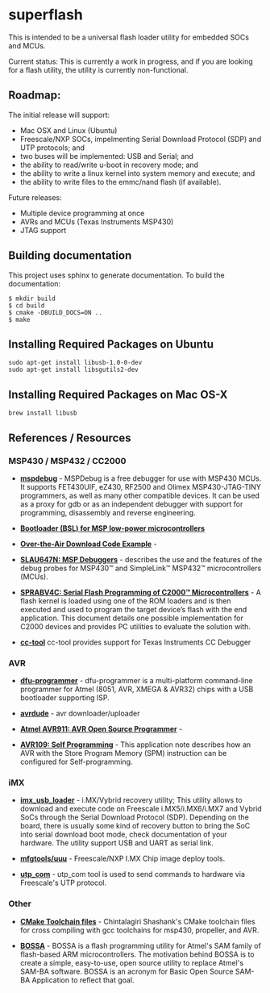 # superflash

This is intended to be a universal flash loader utility for embedded SOCs and MCUs.  

Current status: 
This is currently a work in progress, and if you are looking for a flash utility, 
the utility is currently non-functional.

## Roadmap:

The initial release will support:
- Mac OSX and Linux (Ubuntu)
- Freescale/NXP SOCs, impelmenting Serial Download Protocol (SDP) and UTP protocols; and
- two buses will be implemented: USB and Serial; and
- the ability to read/write u-boot in recovery mode; and
- the ability to write a linux kernel into system memory and execute; and
- the ability to write files to the emmc/nand flash (if available).

Future releases:
- Multiple device programming at once
- AVRs and MCUs (Texas Instruments MSP430)
- JTAG support

## Building documentation
This project uses sphinx to generate documentation.  To build the documentation:
```
$ mkdir build
$ cd build
$ cmake -DBUILD_DOCS=ON ..
$ make
```

## Installing Required Packages on Ubuntu

```
sudo apt-get install libusb-1.0-0-dev
sudo apt-get install libsgutils2-dev
```

## Installing Required Packages on Mac OS-X

```
brew install libusb
```

## References / Resources

### MSP430 / MSP432 / CC2000

- **[mspdebug](https://github.com/dlbeer/mspdebug)** - MSPDebug is a free debugger for use with MSP430 MCUs. It supports
FET430UIF, eZ430, RF2500 and Olimex MSP430-JTAG-TINY programmers, as
well as many other compatible devices. It can be used as a proxy for
gdb or as an independent debugger with support for programming,
disassembly and reverse engineering.

- **[Bootloader (BSL) for MSP low-power microcontrollers](http://www.ti.com/tool/MSPBSL)**

- **[Over-the-Air Download Code Example](http://software-dl.ti.com/msp430/msp430_public_sw/mcu/msp430/simple_msp432_sdk_bluetooth_plugin/1_00_00_84/exports/docs/examples/rtos/MSP_EXP432P401R/bluetooth/oad_firmware_update/README.html)** -

- **[SLAU647N: MSP Debuggers](http://www.ti.com/lit/ug/slau647n/slau647n.pdf)** - describes the use and the features of the debug probes for MSP430™ and SimpleLink™
MSP432™ microcontrollers (MCUs). 
- **[SPRABV4C: Serial Flash Programming of C2000™ Microcontrollers](http://www.ti.com/lit/an/sprabv4c/sprabv4c.pdf)** - A flash kernel is loaded using one of the ROM loaders
and is then executed and used to program the target device’s flash with the end application. This
document details one possible implementation for C2000 devices and provides PC utilities to evaluate the
solution with.
- **[cc-tool](https://github.com/scott-42/cc-tool)** cc-tool provides support for Texas Instruments CC Debugger

### AVR

- **[dfu-programmer](https://dfu-programmer.github.io/)** - dfu-programmer is a multi-platform command-line programmer for 
Atmel (8051, AVR, XMEGA & AVR32) chips with a USB bootloader supporting ISP.

- **[avrdude](https://www.nongnu.org/avrdude/)** - avr downloader/uploader

- **[Atmel AVR911: AVR Open Source Programmer](http://ww1.microchip.com/downloads/en/AppNotes/doc2568.pdf)** -

- **[AVR109: Self Programming](http://ww1.microchip.com/downloads/en/Appnotes/doc1644.pdf)** - This application note describes how an AVR with the Store Program Memory (SPM)
instruction can be configured for Self-programming. 

### iMX

- **[imx_usb_loader](https://github.com/boundarydevices/imx_usb_loader)** - i.MX/Vybrid recovery utility; This utility allows 
to download and execute code on Freescale i.MX5/i.MX6/i.MX7 and Vybrid SoCs through the Serial Download Protocol (SDP). 
Depending on the board, there is usually some kind of recovery button to bring the SoC into serial download boot mode, 
check documentation of your hardware.  The utility support USB and UART as serial link.

- **[mfgtools/uuu](https://github.com/NXPmicro/mfgtools)** - Freescale/NXP I.MX Chip image deploy tools.

- **[utp_com](https://github.com/ixonos/utp_com.git)** - utp_com tool is used to send commands to hardware via Freescale's UTP protocol.

### Other

- **[CMake Toolchain files](https://github.com/chintal/toolchains)** - Chintalagiri Shashank's CMake toolchain files for
cross compiling with gcc toolchains for msp430, propeller, and AVR.

- **[BOSSA](https://github.com/shumatech/BOSSA)** - BOSSA is a flash programming utility for Atmel's SAM family of flash-based 
ARM microcontrollers. The motivation behind BOSSA is to create a simple, easy-to-use, open source utility to replace 
Atmel's SAM-BA software. BOSSA is an acronym for Basic Open Source SAM-BA Application to reflect that goal. 

